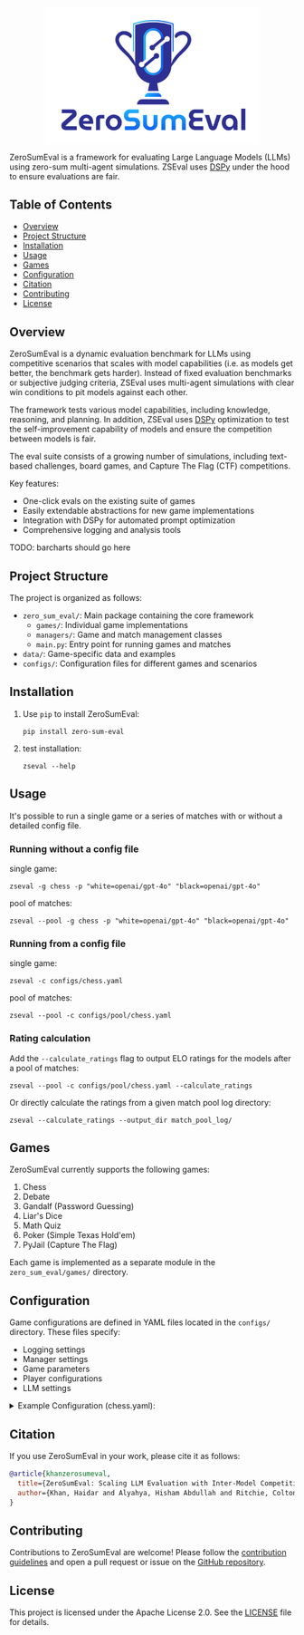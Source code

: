 <p align="center">
  <img align="center" src="logo.png" width="380px" />
</p>
<p align="left">

ZeroSumEval is a framework for evaluating Large Language Models (LLMs) using zero-sum multi-agent simulations. ZSEval uses [DSPy](https://github.com/stanfordnlp/dspy) under the hood to ensure evaluations are fair.

<!-- omit in toc -->
## Table of Contents

- [Overview](#overview)
- [Project Structure](#project-structure)
- [Installation](#installation)
- [Usage](#usage)
- [Games](#games)
- [Configuration](#configuration)
- [Citation](#citation)
- [Contributing](#contributing)
- [License](#license)

## Overview

ZeroSumEval is a dynamic evaluation benchmark for LLMs using competitive scenarios that scales with model capabilities (i.e. as models get better, the benchmark gets harder). Instead of fixed evaluation benchmarks or subjective judging criteria, ZSEval uses multi-agent simulations with clear win conditions to pit models against each other. 

The framework tests various model capabilities, including knowledge, reasoning, and planning. In addition, ZSEval uses [DSPy](https://github.com/stanfordnlp/dspy) optimization to test the self-improvement capability of models and ensure the competition between models is fair.

The eval suite consists of a growing number of simulations, including text-based challenges, board games, and Capture The Flag (CTF) competitions.

Key features:
- One-click evals on the existing suite of games
- Easily extendable abstractions for new game implementations
- Integration with DSPy for automated prompt optimization
- Comprehensive logging and analysis tools

TODO: barcharts should go here

## Project Structure

The project is organized as follows:

- `zero_sum_eval/`: Main package containing the core framework
  - `games/`: Individual game implementations
  - `managers/`: Game and match management classes
  - `main.py`: Entry point for running games and matches
- `data/`: Game-specific data and examples
- `configs/`: Configuration files for different games and scenarios

## Installation

1. Use `pip` to install ZeroSumEval:
   ```
   pip install zero-sum-eval
   ```

2. test installation:
   ```
   zseval --help
   ```

## Usage

It's possible to run a single game or a series of matches with or without a detailed config file.

### Running without a config file

single game:
```
zseval -g chess -p "white=openai/gpt-4o" "black=openai/gpt-4o"
```

pool of matches:
```
zseval --pool -g chess -p "white=openai/gpt-4o" "black=openai/gpt-4o"
```

### Running from a config file

single game:
```
zseval -c configs/chess.yaml
```

pool of matches:
```
zseval --pool -c configs/pool/chess.yaml
```

### Rating calculation
Add the ```--calculate_ratings``` flag to output ELO ratings for the models after a pool of matches:
```
zseval --pool -c configs/pool/chess.yaml --calculate_ratings
```

Or directly calculate the ratings from a given match pool log directory:
```
zseval --calculate_ratings --output_dir match_pool_log/
```

## Games

ZeroSumEval currently supports the following games:

1. Chess
2. Debate
3. Gandalf (Password Guessing)
4. Liar's Dice
5. Math Quiz
6. Poker (Simple Texas Hold'em)
7. PyJail (Capture The Flag)

Each game is implemented as a separate module in the `zero_sum_eval/games/` directory.

## Configuration

Game configurations are defined in YAML files located in the `configs/` directory. These files specify:

- Logging settings
- Manager settings
- Game parameters
- Player configurations
- LLM settings

<details>
<summary>Example Configuration (chess.yaml):</summary>

```yaml
logging:
  output_dir: ../output/chess_game
manager:
  args:
    max_player_attempts: 5
    max_rounds: 200
game:
  name: chess
  args:
    players:
      white:
        class: chess_player
        args:
          id: llama3.1 70b white
          actions:
            - name: MakeMove
              optimize: true
              metric: chess_move_validation_metric
              dataset: chess_dataset
              dataset_args:
                filename: ./data/chess/stockfish_examples.jsonl
                player_key: white
                num_examples: 10
          lm:
            model: openrouter/meta-llama/llama-3.3-70b-instruct
          optimizer: BootstrapFewshot
          optimizer_args:
            max_bootstrapped_demos: 1
          max_tries: 5
      black:
        class: chess_player
        args:
          id: llama3.3 70b black
          lm:
            model: openrouter/meta-llama/llama-3.3-70b-instruct
          max_tries: 5
```
</details>

## Citation

If you use ZeroSumEval in your work, please cite it as follows:

```bibtex
@article{khanzerosumeval,
  title={ZeroSumEval: Scaling LLM Evaluation with Inter-Model Competition},
  author={Khan, Haidar and Alyahya, Hisham Abdullah and Ritchie, Colton and Alnumay, Yazeed and Bari, M Saiful and Yener, Bulent}
}
```

## Contributing

Contributions to ZeroSumEval are welcome! Please follow the [contribution guidelines](CONTRIBUTING.md) and open a pull request or issue on the [GitHub repository](https://github.com/haidark/zero-sum-eval).

## License

This project is licensed under the Apache License 2.0. See the [LICENSE](LICENSE) file for details.
